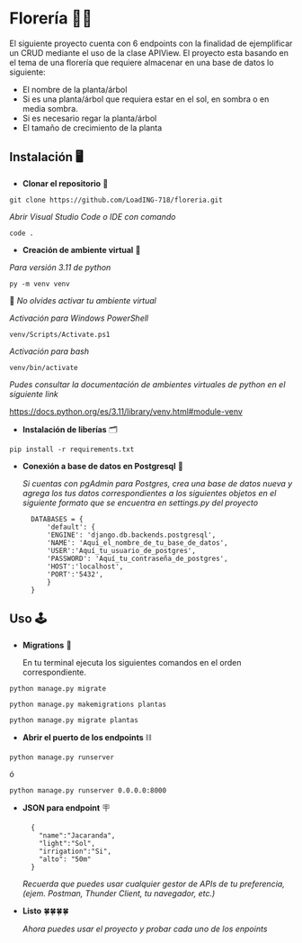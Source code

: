# Florería :sunflower::white_flower:

El siguiente proyecto cuenta con 6 endpoints con la finalidad de ejemplificar un CRUD mediante el uso de la clase APIView. El proyecto esta basando en el tema de una florería que requiere almacenar en una base de datos lo siguiente:

- El nombre de la planta/árbol
- Si es una planta/árbol que requiera estar en el sol, en sombra o en media sombra.
- Si es necesario regar la planta/árbol
- El tamaño de crecimiento de la planta

## Instalación :desktop_computer:

+ **Clonar el repositorio** :link:
  
`git clone https://github.com/LoadING-718/floreria.git`

_Abrir Visual Studio Code o IDE con comando_

`code .`
  
+ **Creación de ambiente virtual** :wrench:

 _Para versión 3.11 de python_

`py -m venv venv`

  
:loudspeaker: _No olvides activar tu ambiente virtual_

_Activación para Windows PowerShell_

`venv/Scripts/Activate.ps1`

_Activación para bash_

`venv/bin/activate`

_Pudes consultar la documentación de ambientes virtuales de python en el siguiente link_

https://docs.python.org/es/3.11/library/venv.html#module-venv
  
+ **Instalación de liberías** :card_index_dividers:

`pip install -r requirements.txt`
  
+ **Conexión a base de datos en Postgresql**  :electric_plug: <br>

  _Si cuentas con pgAdmin para Postgres, crea una base de datos nueva y agrega los tus datos correspondientes a los siguientes objetos en el siguiente formato que se encuentra en settings.py del proyecto_ 
        
        
        DATABASES = {
            'default': {
            'ENGINE': 'django.db.backends.postgresql',
            'NAME': 'Aquí_el_nombre_de_tu_base_de_datos',
            'USER':'Aquí_tu_usuario_de_postgres',
            'PASSWORD': 'Aquí_tu_contraseña_de_postgres',
            'HOST':'localhost',
            'PORT':'5432',
            }
        }

## Uso :joystick:

+ **Migrations** :page_with_curl:


  En tu terminal ejecuta los siguientes comandos en el orden correspondiente.
  
`python manage.py migrate`

`python manage.py makemigrations plantas`

`python manage.py migrate plantas`


+ **Abrir el puerto de los endpoints** :chains:

`python manage.py runserver`

ó 
  
`python manage.py runserver 0.0.0.0:8000`
  
+ **JSON para endpoint**  :placard:
 
        {
          "name":"Jacaranda",
          "light":"Sol",
          "irrigation":"Si",
          "alto": "50m"
        }

  _Recuerda que puedes usar cualquier gestor de APIs de tu preferencia, (ejem. Postman, Thunder Client, tu navegador, etc.)_  
  
+ **Listo** :four_leaf_clover::four_leaf_clover::four_leaf_clover::four_leaf_clover:

  _Ahora puedes usar el proyecto y probar cada uno de los enpoints_

